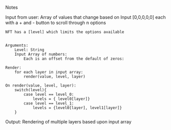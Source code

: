 Notes


Input from user:
    Array of values that change based on Input
    [0,0,0,0,0] each with a + and - button to scroll through n options
    
    NFT has a [level] which limits the options available


    Arguments: 
        Level: String  
        Input Array of numbers:
            Each is an offset from the default of zeros: 

    Render: 
        for each layer in input array:
            render(value, level, layer)

    On render(value, level, layer):
        switch(level){
            case level == level_0:
                levels = { level0[layer]}
            case level == level_1:
                levels = {level0[layer], level1[layer]} 
        }
        





Output:
    Rendering of multiple layers based upon input array




